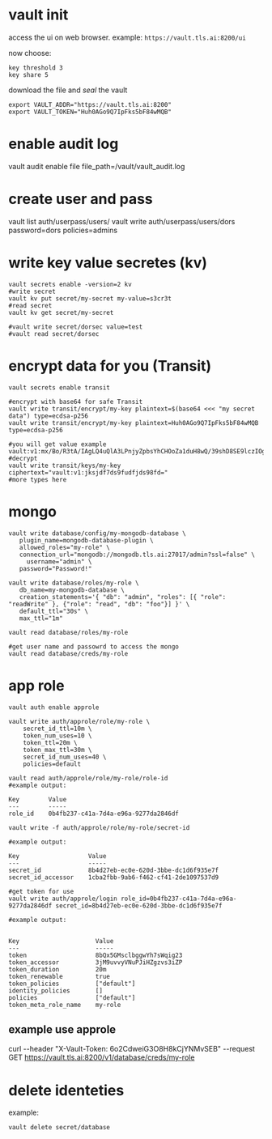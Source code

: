 # vault init
access the ui on web browser. example: ```https://vault.tls.ai:8200/ui```

now choose:
```
key threshold 3
key share 5
```
download the file and *seal* the vault

```
export VAULT_ADDR="https://vault.tls.ai:8200"  
export VAULT_TOKEN="Huh0AGo9Q7IpFks5bF84wMQB"
```

# enable audit log
vault audit enable file file_path=/vault/vault_audit.log


# create user and pass
vault list auth/userpass/users/
vault write auth/userpass/users/dors password=dors policies=admins

# write key value secretes (kv)
```
vault secrets enable -version=2 kv
#write secret
vault kv put secret/my-secret my-value=s3cr3t
#read secret
vault kv get secret/my-secret

#vault write secret/dorsec value=test
#vault read secret/dorsec
```

 
 
 # encrypt data for you (Transit)
 ```
 vault secrets enable transit
 
 #encrypt with base64 for safe Transit
 vault write transit/encrypt/my-key plaintext=$(base64 <<< "my secret data") type=ecdsa-p256
 vault write transit/encrypt/my-key plaintext=Huh0AGo9Q7IpFks5bF84wMQB type=ecdsa-p256
 
 #you will get value example vault:v1:mx/Bo/R3tA/IAgLQ4uQlA3LPnjyZpbsYhCHOoZa1duH8wQ/39shD8SE9lczIOg==
 #decrypt
 vault write transit/keys/my-key ciphertext="vault:v1:jksjdf7ds9fudfjds98fd="
 #more types here
 ```
 
 
 # mongo
 ```
 vault write database/config/my-mongodb-database \
    plugin_name=mongodb-database-plugin \
    allowed_roles="my-role" \
    connection_url="mongodb://mongodb.tls.ai:27017/admin?ssl=false" \
	  username="admin" \
    password="Password!"

vault write database/roles/my-role \
    db_name=my-mongodb-database \
    creation_statements='{ "db": "admin", "roles": [{ "role": "readWrite" }, {"role": "read", "db": "foo"}] }' \
    default_ttl="30s" \
    max_ttl="1m"
	
vault read database/roles/my-role

#get user name and passowrd to access the mongo
vault read database/creds/my-role
```

# app role
```
vault auth enable approle

vault write auth/approle/role/my-role \
    secret_id_ttl=10m \
    token_num_uses=10 \
    token_ttl=20m \
    token_max_ttl=30m \
    secret_id_num_uses=40 \
    policies=default
	
vault read auth/approle/role/my-role/role-id	
#example output:

Key        Value
---        -----
role_id    0b4fb237-c41a-7d4a-e96a-9277da2846df

vault write -f auth/approle/role/my-role/secret-id

#example output:

Key                   Value
---                   -----
secret_id             8b4d27eb-ec0e-620d-3bbe-dc1d6f935e7f
secret_id_accessor    1cba2fbb-9ab6-f462-cf41-2de1097537d9

#get token for use
vault write auth/approle/login role_id=0b4fb237-c41a-7d4a-e96a-9277da2846df secret_id=8b4d27eb-ec0e-620d-3bbe-dc1d6f935e7f
	
#example output:

	
Key                     Value
---                     -----
token                   8bQx5GMsclbggwYh7sWqig23
token_accessor          3jM9uvvyVNuPJiHZgzvs3iZP
token_duration          20m
token_renewable         true
token_policies          ["default"]
identity_policies       []
policies                ["default"]
token_meta_role_name    my-role
```

## example use approle
curl --header "X-Vault-Token: 6o2CdweiG3O8H8kCjYNMvSEB" --request GET https://vault.tls.ai:8200/v1/database/creds/my-role


# delete identeties
example:
```
vault delete secret/database
```    